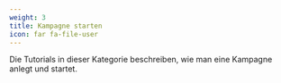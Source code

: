 ```yaml
---
weight: 3
title: Kampagne starten
icon: far fa-file-user
---
```


Die Tutorials in dieser Kategorie beschreiben, wie man eine Kampagne anlegt und startet.
